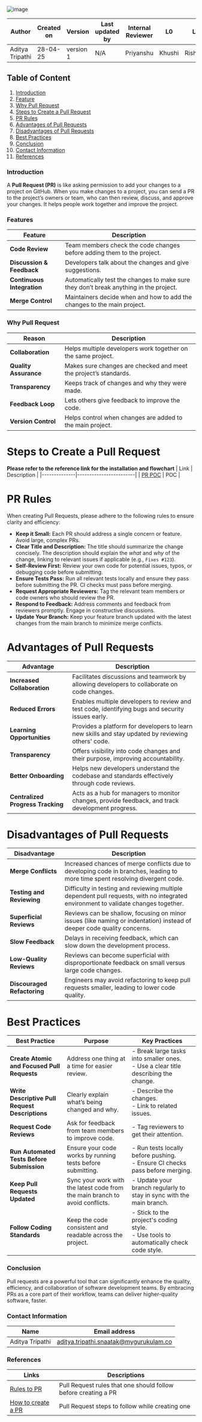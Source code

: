 ![image](https://github.com/user-attachments/assets/8619a717-9098-4077-9d96-93f4469e04b2)

| Author          | Created on | Version   | Last updated by |  Internal Reviewer | L0  | L1  | L2  |
|-----------------|------------|-----------|------------------|--------------------|-----|-----|-----|
| Aditya Tripathi | 28-04-25   | version 1 | N/A              | Priyanshu        | Khushi | Rishabh | Piyush |

## Table of Content
1. [Introduction](#introduction)
2. [Feature](#features)
3. [Why Pull Request](#why-pull-request)
4. [Steps to Create a Pull Request](#steps-to-create-a-pull-request)
5. [PR Rules](#pr-rules)
6. [Advantages of Pull Requests](#advantages-of-pull-requests)
7. [Disadvantages of Pull Requests](#disadvantages-of-pull-requests)
8. [Best Practices](#best-practices)
9. [Conclusion](#conclusion)
10. [Contact Information](#contact-information)
11. [References](#references)



### Introduction

A **Pull Request (PR)** is like asking permission to add your changes to a project on GitHub. When you make changes to a project, you can send a PR to the project’s owners or team, who can then review, discuss, and approve your changes. It helps people work together and improve the project.




### Features

| Feature                  | Description                                                                                      |
|--------------------------|--------------------------------------------------------------------------------------------------|
| **Code Review**           | Team members check the code changes before adding them to the project.                           |
| **Discussion & Feedback** | Developers talk about the changes and give suggestions.                                          |
| **Continuous Integration**| Automatically test the changes to make sure they don’t break anything in the project.            |
| **Merge Control**         | Maintainers decide when and how to add the changes to the main project.                          ||


### Why Pull Request

| Reason              | Description                                                                                  |
|---------------------|----------------------------------------------------------------------------------------------|
| **Collaboration**    | Helps multiple developers work together on the same project.                                |
| **Quality Assurance**| Makes sure changes are checked and meet the project’s standards.                             |
| **Transparency**     | Keeps track of changes and why they were made.                                               |
| **Feedback Loop**    | Lets others give feedback to improve the code.                                               |
| **Version Control**  | Helps control when changes are added to the main project.                                    |


# Steps to Create a Pull Request
**Please refer to the reference link for the installation and flowchart**
| Link         | Description         |
|--------------|------------------------|
| [PR POC](LINK)          | POC  |
#

# PR Rules

When creating Pull Requests, please adhere to the following rules to ensure clarity and efficiency:

*   **Keep it Small:** Each PR should address a single concern or feature. Avoid large, complex PRs.
*   **Clear Title and Description:** The title should summarize the change concisely. The description should explain the *what* and *why* of the change, linking to relevant issues if applicable (e.g., `Fixes #123`).
*   **Self-Review First:** Review your own code for potential issues, typos, or debugging code before submitting.
*   **Ensure Tests Pass:** Run all relevant tests locally and ensure they pass before submitting the PR. CI checks must pass before merging.
*   **Request Appropriate Reviewers:** Tag the relevant team members or code owners who should review the PR.
*   **Respond to Feedback:** Address comments and feedback from reviewers promptly. Engage in constructive discussions.
*   **Update Your Branch:** Keep your feature branch updated with the latest changes from the main branch to minimize merge conflicts.

# Advantages of Pull Requests

| **Advantage**                  | **Description**                                                                                   |
|--------------------------------|---------------------------------------------------------------------------------------------------|
| **Increased Collaboration**     | Facilitates discussions and teamwork by allowing developers to collaborate on code changes.       |
| **Reduced Errors**              | Enables multiple developers to review and test code, identifying bugs and security issues early.  |
| **Learning Opportunities**      | Provides a platform for developers to learn new skills and stay updated by reviewing others' code.|
| **Transparency**                | Offers visibility into code changes and their purpose, improving accountability.                 |
| **Better Onboarding**           | Helps new developers understand the codebase and standards effectively through code reviews.      |
| **Centralized Progress Tracking**| Acts as a hub for managers to monitor changes, provide feedback, and track development progress.  |

# Disadvantages of Pull Requests

| **Disadvantage**               | **Description**                                                                                   |
|--------------------------------|---------------------------------------------------------------------------------------------------|
| **Merge Conflicts**            | Increased chances of merge conflicts due to developing code in branches, leading to more time spent resolving divergent code. |
| **Testing and Reviewing**      | Difficulty in testing and reviewing multiple dependent pull requests, with no integrated environment to validate changes together. |
| **Superficial Reviews**        | Reviews can be shallow, focusing on minor issues (like naming or indentation) instead of deeper code quality concerns. |
| **Slow Feedback**              | Delays in receiving feedback, which can slow down the development process.                       |
| **Low-Quality Reviews**        | Reviews can become superficial with disproportionate feedback on small versus large code changes. |
| **Discouraged Refactoring**    | Engineers may avoid refactoring to keep pull requests smaller, leading to lower code quality.     |


# Best Practices


| **Best Practice**                     | **Purpose**                                                                                          | **Key Practices**                                                                                                         |
|---------------------------------------|------------------------------------------------------------------------------------------------------|--------------------------------------------------------------------------------------------------------------------------|
| **Create Atomic and Focused Pull Requests** | Address one thing at a time for easier review.                                                      | - Break large tasks into smaller ones.<br> - Use a clear title describing the change.                                    |
| **Write Descriptive Pull Request Descriptions** | Clearly explain what’s being changed and why.                                                        | - Describe the changes.<br> - Link to related issues.                                                                   |
| **Request Code Reviews**             | Ask for feedback from team members to improve code.                                                  | - Tag reviewers to get their attention.                                                                                   |
| **Run Automated Tests Before Submission** | Ensure your code works by running tests before submitting.                                           | - Run tests locally before pushing.<br> - Ensure CI checks pass before merging.                                          |
| **Keep Pull Requests Updated**       | Sync your work with the latest code from the main branch to avoid conflicts.                          | - Update your branch regularly to stay in sync with the main branch.                                                     |
| **Follow Coding Standards**          | Keep the code consistent and readable across the project.                                            | - Stick to the project's coding style.<br> - Use tools to automatically check code style.                                 |


 ### Conclusion
Pull requests are a powerful tool that can significantly enhance the quality, efficiency, and collaboration of software development teams. By embracing PRs as a core part of their workflow, teams can deliver higher-quality software, faster.

### Contact Information

| Name         | Email address          |
|--------------|------------------------|
| Aditya Tripathi          | aditya.tripathi.snaatak@mygurukulam.co     |


### References
| Links                                             | Descriptions                                                    |
|---------------------------------------------------|-----------------------------------------------------------------|
|[Rules to PR](https://medium.com/google-developer-experts/how-to-pull-request-d75ac81449a5)|Pull Request rules that one should follow before creating a PR |
|[How to create a PR](https://nemuelw.medium.com/how-to-create-a-pull-request-bed0566d8733)| Pull Request steps to follow while creating one|
